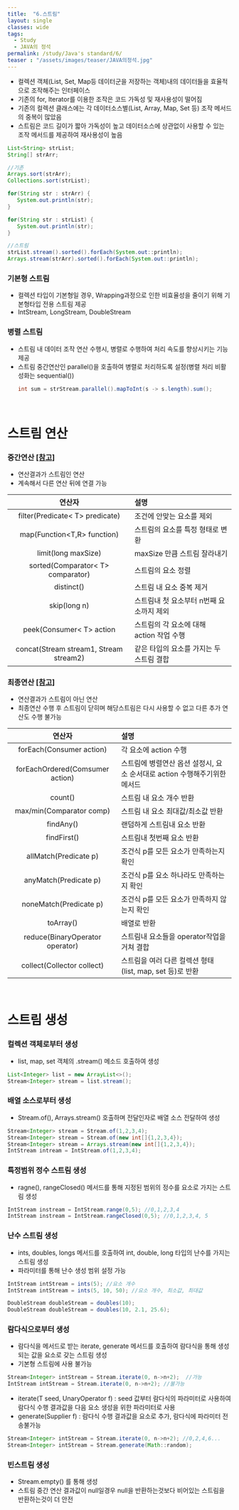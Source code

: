```yaml
---
title:  "6.스트림"
layout: single
classes: wide
tags:
  - Study
  - JAVA의 정석
permalink: /study/Java's standard/6/
teaser : "/assets/images/teaser/JAVA의정석.jpg"
---
```

* 컬렉션 객체(List, Set, Map등 데이터군을 저장하는 객체)내의 데이터들을 효율적으로 조작해주는 인터페이스
* 기존의 for, Iterator를 이용한 조작은 코드 가독성 및 재사용성이 떨어짐
* 기존의 컬렉션 클래스에는 각 데이터소스별(List, Array, Map, Set 등) 조작 메서드의 중복이 많았음
* 스트림은 코드 길이가 짧아 가독성이 높고 데이터소스에 상관없이 사용할 수 있는 조작 메서드를 제공하여 재사용성이 높음

```java
List<String> strList;
String[] strArr;

//기존
Arrays.sort(strArr);
Collections.sort(strList);

for(String str : strArr) {
   System.out.println(str);
}

for(String str : strList) {
   System.out.println(str);
}

//스트림
strList.stream().sorted().forEach(System.out::println);
Arrays.stream(strArr).sorted().forEach(System.out::println);
```

### 기본형 스트림
* 컬렉션 타입이 기본형일 경우, Wrapping과정으로 인한 비효율성을 줄이기 위해 기본형타입 전용 스트림 제공
* IntStream, LongStream, DoubleStream

### 병렬 스트림
* 스트림 내 데이터 조작 연산 수행시, 병렬로 수행하여 처리 속도를 향상시키는 기능 제공
* 스트림 중간연산인 parallel()을 호출하여 병렬로 처리하도록 설정(병렬 처리 비활성화는 sequential())
   ```java
   int sum = strStream.parallel().mapToInt(s -> s.length).sum();
   ```

<br>

# 스트림 연산
### 중간연산 [[참고]](https://madplay.github.io/post/java-streams-intermediate-operations)
* 연산결과가 스트림인 연산
* 계속해서 다른 연산 뒤에 연결 가능

|연산자 | 설명 |
|:-------:|:------|
|filter(Predicate< T> predicate)|조건에 안맞는 요소를 제외|
|map(Function<T,R> function)|스트림의 요소를 특정 형태로 변환|
|limit(long maxSize)|maxSize 만큼 스트림 잘라내기|
|sorted(Comparator< T> comparator)|스트림의 요소 정렬|
|distinct()|스트림 내 요소 중복 제거|
|skip(long n)|스트림내 첫 요소부터 n번째 요소까지 제외|
|peek(Consumer< T> action|스트림의 각 요소에 대해 action 작업 수행|
|concat(Stream<T> stream1, Stream<T> stream2)|같은 타입의 요소를 가지는 두 스트림 결합|


### 최종연산 [[참고]](https://madplay.github.io/post/java-streams-terminal-operations)
* 연산결과가 스트림이 아닌 연산
* 최종연산 수행 후 스트림이 닫히며 해당스트림은 다시 사용할 수 없고 다른 추가 연산도 수행 불가능 

|연산자|설명|
|:-------:|:-----|
|forEach(Consumer action)|각 요소에 action 수행|
|forEachOrdered(Comsumer action)|스트림에 병렬연산 옵션 설정시, 요소 순서대로 action 수행해주기위한 메서드 |
|count()|스트림 내 요소 개수 반환|
|max/min(Comparator comp)|스트림 내 요소 최대값/최소값 반환|
|findAny()|랜덤하게 스트림내 요소 반환|
|findFirst()|스트림내 첫번째 요소 반환|
|allMatch(Predicate p)|조건식 p를 모든 요소가 만족하는지 확인|
|anyMatch(Predicate p)|조건식 p를 요소 하나라도 만족하는지 확인|
|noneMatch(Predicate p)|조건식 p를 모든 요소가 만족하지 않는지 확인|
|toArray()|배열로 반환|
|reduce(BinaryOperator operator)|스트림내 요소들을 operator작업을 거쳐 결합|
|collect(Collector collect)|스트림을 여러 다른 컬렉션 형태(list, map, set 등)로 반환|

<br>

# 스트림 생성
###  컬렉션 객체로부터 생성
* list, map, set 객체의 .stream() 메소드 호출하여 생성

```java
List<Integer> list = new ArrayList<>();
Stream<Integer> stream = list.stream();
```

### 배열 소스로부터 생성
* Stream.of(), Arrays.stream() 호출하며 전달인자로 배열 소스 전달하여 생성

```java
Stream<Integer> stream = Stream.of(1,2,3,4);
Stream<Integer> stream = Stream.of(new int[]{1,2,3,4});
Stream<Integer> stream = Arrays.stream(new int[]{1,2,3,4});
IntStream intream = IntStream.of(1,2,3,4);
```

### 특정범위 정수 스트림 생성
* ragne(), rangeClosed() 메서드를 통해 지정된 범위의 정수를 요소로 가지는 스트림 생성

```java
IntStream instream = IntStream.range(0,5); //0,1,2,3,4
IntStream instream = IntStream.rangeClosed(0,5); //0,1,2,3,4, 5
```

### 난수 스트림 생성
* ints, doubles, longs 메서드를 호출하여 int, double, long 타입의 난수를 가지는 스트림 생성
* 파라미터를 통해 난수 생성 범위 설정 가능

```java
IntStream intStream = ints(5); //요소 개수
IntStream intStream = ints(5, 10, 50); //요소 개수, 최소값, 최대값

DoubleStream doubleStream = doubles(10);
DoubleStream doubleStream = doubles(10, 2.1, 25.6);
```

### 람다식으로부터 생성
* 람다식을 메서드로 받는 iterate, generate 메서드를 호출하여 람다식을 통해 생성되는 값을 요소로 갖는 스트림 생성
* 기본형 스트림에 사용 불가능

```java
Stream<Integer> intStream = Stream.iterate(0, n->n+2);	//가능
IntStream intStream = Stream.iterate(0, n->n+2); //불가능
```

* iterate(T seed, UnaryOperator f) : seed 값부터 람다식의 파라미터로 사용하여 람다식 수행 결과값을 다음 요소 생성을 위한 파라미터로 사용
* generate(Supplier<T> f) : 람다식 수행 결과값을 요소로 추가, 람다식에 파라미터 전송불가능

```java
Stream<Integer> intStream = Stream.iterate(0, n->n+2); //0,2,4,6...
Stream<Integer> intStream = Stream.generate(Math::random);
```

### 빈스트림 생성
* Stream.empty() 를 통해 생성
* 스트림 중간 연산 결과값이 null일경우 null을 반환하는것보다 비어있는 스트림을 반환하는것이 더 안전
